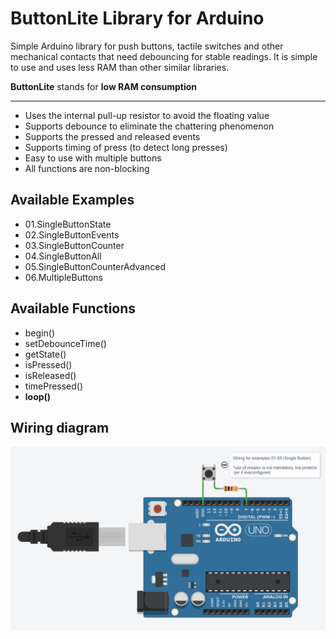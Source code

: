 # ButtonLite Library for Arduino

Simple Arduino library for push buttons, tactile switches and other mechanical contacts that need debouncing for stable readings. It is simple to use and uses less RAM than other similar libraries.

__ButtonLite__ stands for __low RAM consumption__

----------------------------
* Uses the internal pull-up resistor to avoid the floating value
* Supports debounce to eliminate the chattering phenomenon
* Supports the pressed and released events
* Supports timing of press (to detect long presses)
* Easy to use with multiple buttons
* All functions are non-blocking

Available Examples
----------------------------
* 01.SingleButtonState
* 02.SingleButtonEvents
* 03.SingleButtonCounter
* 04.SingleButtonAll
* 05.SingleButtonCounterAdvanced
* 06.MultipleButtons

Available Functions
----------------------------
* begin()
* setDebounceTime()
* getState()
* isPressed()
* isReleased()
* timePressed()
* __loop()__

Wiring diagram
----------------------------
![Arduino UNO Wiring for single button](https://github.com/murige34/ButtonLite/blob/main/extras/ButtonLite%20wiring%20examples%2001_to_05.PNG)

